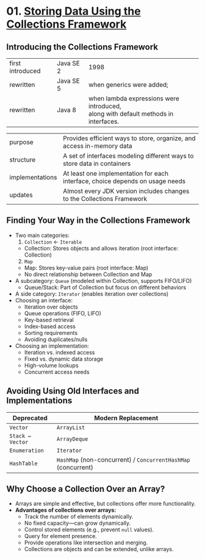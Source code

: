 # 01. [Storing Data Using the Collections Framework](https://dev.java/learn/api/collections-framework/intro/)

## **Introducing the Collections Framework**

|  |  |  |
| --- | --- | --- |
| first introduced  | Java SE 2 | 1998  |
| rewritten  | Java SE 5  | when generics were added; |
| rewritten  | Java 8 | when lambda expressions were introduced,<br/>along with default methods in interfaces. |

|  |  |
| --- | --- |
| purpose | Provides efficient ways to store, organize, and access in-memory data |
| structure | A set of interfaces modeling different ways to store data in containers |
| implementations | At least one implementation for each interface, choice depends on usage needs |
| updates | Almost every JDK version includes changes to the Collections Framework |

## **Finding Your Way in the Collections Framework**

- Two main categories:
  1. `Collection` ← `Iterable`
    - Collection: Stores objects and allows iteration (root interface: Collection)
  2. `Map`
    - Map: Stores key-value pairs (root interface: Map)
  - No direct relationship between Collection and Map
- A subcategory: `Queue` (modeled within Collection, supports FIFO/LIFO)
  - Queue/Stack: Part of Collection but focus on different behaviors
- A side category: `Iterator` (enables iteration over collections)
- Choosing an interface:
  - Iteration over objects
  - Queue operations (FIFO, LIFO)
  - Key-based retrieval
  - Index-based access
  - Sorting requirements
  - Avoiding duplicates/nulls
- Choosing an implementation:
  - Iteration vs. indexed access
  - Fixed vs. dynamic data storage
  - High-volume lookups
  - Concurrent access needs

## **Avoiding Using Old Interfaces and Implementations**


| Deprecated | Modern Replacement |
| --- | --- |
| `Vector` | `ArrayList` |
| `Stack ← Vector` | `ArrayDeque` |
| `Enumeration` | `Iterator` |
| `HashTable` | `HashMap` (non-concurrent) / `ConcurrentHashMap` (concurrent) |

## **Why Choose a Collection Over an Array?**

- Arrays are simple and effective, but collections offer more functionality.
- **Advantages of collections over arrays:**
  - Track the number of elements dynamically.
  - No fixed capacity—can grow dynamically.
  - Control stored elements (e.g., prevent `null` values).
  - Query for element presence.
  - Provide operations like intersection and merging.
  - Collections are objects and can be extended, unlike arrays.